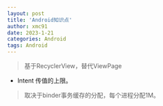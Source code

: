 ```yaml
---
layout: post
title: 'Android知识点'
author: xmc91
date: 2023-1-21
categories: Android
tags: Android 
---
```

> 基于RecyclerView，替代ViewPage
+ Intent 传值的上限。
> 取决于binder事务缓存的分配，每个进程分配1M。
